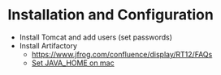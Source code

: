 # Installation and Configuration
- Install Tomcat and add users (set passwords)
- Install Artifactory
    - https://www.jfrog.com/confluence/display/RT12/FAQs
    - [Set JAVA_HOME on mac](https://stackoverflow.com/questions/6588390/where-is-java-home-on-macos-mojave-10-14-to-lion-10-7)